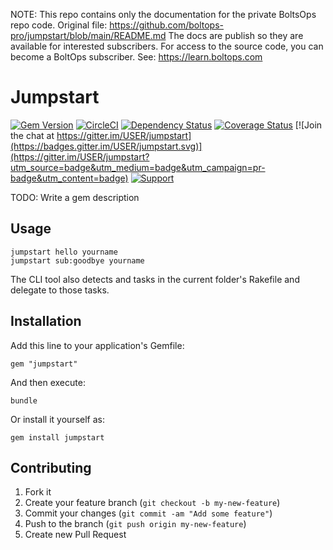 <!-- note marker start -->
NOTE: This repo contains only the documentation for the private BoltsOps repo code.
Original file: https://github.com/boltops-pro/jumpstart/blob/main/README.md
The docs are publish so they are available for interested subscribers.
For access to the source code, you can become a BoltOps subscriber.
See: https://learn.boltops.com

<!-- note marker end -->

# Jumpstart

[![Gem Version](https://badge.fury.io/rb/jumpstart.png)](http://badge.fury.io/rb/jumpstart)
[![CircleCI](https://circleci.com/gh/USER/jumpstart.svg?style=svg)](https://circleci.com/gh/USER/jumpstart)
[![Dependency Status](https://gemnasium.com/USER/jumpstart.png)](https://gemnasium.com/USER/jumpstart)
[![Coverage Status](https://coveralls.io/jumpstarts/USER/jumpstart/badge.png)](https://coveralls.io/r/USER/jumpstart)
[![Join the chat at https://gitter.im/USER/jumpstart](https://badges.gitter.im/USER/jumpstart.svg)](https://gitter.im/USER/jumpstart?utm_source=badge&utm_medium=badge&utm_campaign=pr-badge&utm_content=badge)
[![Support](https://img.shields.io/badge/get-support-blue.svg)](https://boltops.com?utm_source=badge&utm_medium=badge&utm_campaign=jumpstart)

TODO: Write a gem description

## Usage

    jumpstart hello yourname
    jumpstart sub:goodbye yourname

The CLI tool also detects and tasks in the current folder's Rakefile and delegate to those tasks.

## Installation

Add this line to your application's Gemfile:

    gem "jumpstart"

And then execute:

    bundle

Or install it yourself as:

    gem install jumpstart

## Contributing

1. Fork it
2. Create your feature branch (`git checkout -b my-new-feature`)
3. Commit your changes (`git commit -am "Add some feature"`)
4. Push to the branch (`git push origin my-new-feature`)
5. Create new Pull Request
